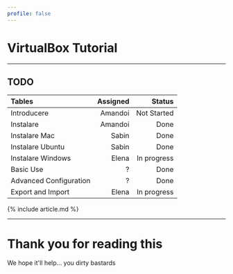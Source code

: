 ```yaml
---
profile: false
---
```


# VirtualBox Tutorial

---

## TODO

| Tables        | Assigned      | Status  |
|:------------- | -------------:| -------:|
| Introducere | Amandoi | Not Started |
| Instalare | Amandoi | Done |
| Instalare Mac | Sabin | Done |
| Instalare Ubuntu | Sabin | Done |
| Instalare Windows | Elena | In progress |
| Basic Use | ? | Done |
| Advanced Configuration | ? | Done |
| Export and Import | Elena | In progress |

{% include article.md %}

---

# Thank you for reading this

We hope it'll help... you dirty bastards
